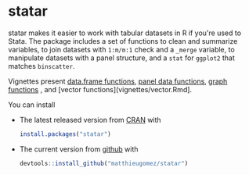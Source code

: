 statar
======

statar makes it easier to work with tabular datasets in R if you're used to Stata. The package includes a set of functions to clean and summarize variables, to join datasets with `1:m/m:1` check and a `_merge` variable,  to manipulate datasets with a panel structure, and a `stat` for `ggplot2` that matches `binscatter`.

Vignettes present [data.frame functions](vignettes/data.frame.Rmd), [panel data functions](vignettes/panel-data.Rmd), [graph functions](vignettes/graph.Rmd) , and [vector functions](vignettes/vector.Rmd].

You can install 

- The latest released version from [CRAN](http://cran.r-project.org/web/packages/statar/index.html) with

	```R
	install.packages("statar")
	```
-  The current version from [github](https://github.com/matthieugomez/statar) with  

	```R
	devtools::install_github("matthieugomez/statar")
	```



